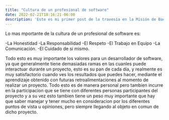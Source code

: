 ```yaml
---
title: "Cultura de un profesional de software"
date: 2022-02-21T18:16:21-06:00
description: 'Este es mi primer post de la travesía en la Misión de Backend con Node JS de Launch X.'
---
```


Lo mas mportante de la cultura de un profesional de software es:

-La Honestidad
-La Responsabilidad
-El Respeto
-El Trabajo en Equipo
-La Comunicación.
-El Cuidado de si mismo.

Todo esto es muy importante los valores para un desarrollador de software, ya que generalmente tiene demasiadas ramas en las cuanles puede interactuar durante un proyecto, esto es su pan de cada día, y realmente es muy satisfactorio cuando ves los resultados que puedes hacer, mediante el aprendizaje obtenido con futuras retroalimentaciones al momento de realizar un proyecto. Todo esto es de manera personal pero tambien incurre en la participacion que se tiene con diferentes personas participantes del proyecto y a su vez esto tambien tiene un peso muy importante que hay que saber manejar y tener mucho en consideracion por los diferentes puntos de vista u opiniones, pero siempre llegando al objeto en comun de dicho proyecto.

